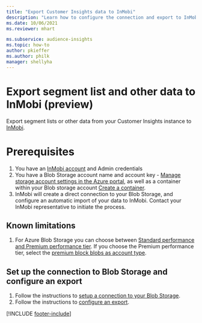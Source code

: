 ```yaml
---
title: "Export Customer Insights data to InMobi"
description: "Learn how to configure the connection and export to InMobi."
ms.date: 10/06/2021
ms.reviewer: mhart

ms.subservice: audience-insights
ms.topic: how-to
author: pkieffer
ms.author: philk
manager: shellyha
---
```


# Export segment list and other data to InMobi (preview)

Export segment lists or other data from your Customer Insights instance to [InMobi](https://www.inmobi.com/).

# Prerequisites
1. You have an [InMobi account](https://www.inmobi.com/) and Admin credentials
2. You have a Blob Storage account name and account key - [Manage storage account settings in the Azure portal](/azure/storage/common/storage-account-manage), as well as a container within your Blob storage account [Create a container](/azure/storage/blobs/storage-quickstart-blobs-portal#create-a-container).
3. InMobi will create a direct connection to your Blob Storage, and configure an automatic import of your data to InMobi. Contact your InMobi representative to initiate the process. 

## Known limitations

1. For Azure Blob Storage you can choose between [Standard performance and Premium performance tier](/azure/storage/blobs/storage-blob-performance-tiers). If you choose the Premium performance tier, select the [premium block blobs as account type](/azure/storage/common/storage-account-overview#types-of-storage-accounts).



## Set up the connection to Blob Storage and configure an export

1. Follow the instructions to [setup a connection to your Blob Storage](/customer-insights-pr/blob/main/ci-docs/export-azure-blob-storage). 
2. Follow the instructions to [configure an export](https://github.com/MicrosoftDocs/customer-insights-pr/blob/main/ci-docs/export-azure-blob-storage.md#configure-an-export).



[!INCLUDE [footer-include](includes/footer-banner.md)]
